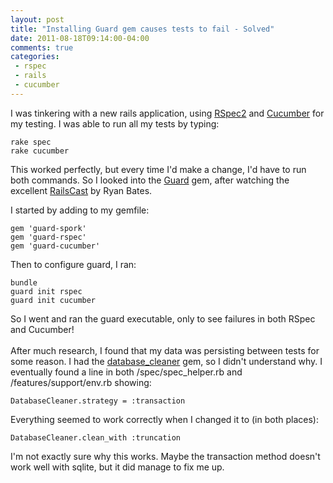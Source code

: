 ```yaml
---
layout: post
title: "Installing Guard gem causes tests to fail - Solved"
date: 2011-08-18T09:14:00-04:00
comments: true
categories:
 - rspec
 - rails
 - cucumber
---
```


I was tinkering with a new rails application, using [RSpec2](http://relishapp.com/rspec) and [Cucumber](http://cukes.info) for my testing. I was able to run all my tests by typing:

```
rake spec
rake cucumber
```

This worked perfectly, but every time I'd make a change, I'd have to run both commands.  So I looked into the [Guard](https://github.com/guard/guard) gem, after watching the excellent [RailsCast](http://railscasts.com/episodes/264-guard) by Ryan Bates. 

<!-- more -->

I started by adding to my gemfile:

```
gem 'guard-spork'
gem 'guard-rspec'
gem 'guard-cucumber'
```

Then to configure guard, I ran:

```
bundle
guard init rspec
guard init cucumber
```

So I went and ran the guard executable, only to see failures in both RSpec and Cucumber!<br /><br />After much research, I found that my data was persisting between tests for some reason.  I had the [database_cleaner](https://github.com/bmabey/database_cleaner) gem, so I didn't understand why.  I eventually found a line in both /spec/spec_helper.rb and /features/support/env.rb showing:

```
DatabaseCleaner.strategy = :transaction
```

Everything seemed to work correctly when I changed it to (in both places):

```
DatabaseCleaner.clean_with :truncation
```

I'm not exactly sure why this works. Maybe the transaction method doesn't work well with sqlite, but it did manage to fix me up.
